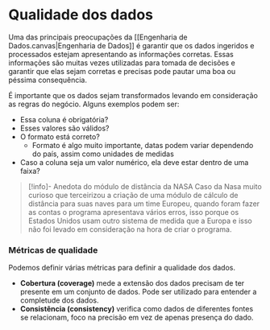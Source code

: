 # Qualidade dos dados

Uma das principais preocupações da [[Engenharia de Dados.canvas|Engenharia de Dados]] é garantir que os dados ingeridos e processados estejam apresentando as informações corretas. Essas informações são muitas vezes utilizadas para tomada de decisões e garantir que elas sejam corretas e precisas pode pautar uma boa ou péssima consequência.

É importante que os dados sejam transformados levando em consideração as regras do negócio. Alguns exemplos podem ser:

- Essa coluna é obrigatória?
- Esses valores são válidos?
- O formato está correto?
	- Formato é algo muito importante, datas podem variar dependendo do país, assim como unidades de medidas
- Caso a coluna seja um valor numérico, ela deve estar dentro de uma faixa?

> [!info]- Anedota do módulo de distância da NASA
> Caso da Nasa muito curioso que terceirizou a criação de uma módulo de cálculo de distância para suas naves para um time Europeu, quando foram fazer as contas o programa apresentava vários erros, isso porque os Estados Unidos usam outro sistema de medida que a Europa e isso não foi levado em consideração na hora de criar o programa.

### Métricas de qualidade

Podemos definir várias métricas para definir a qualidade dos dados.

- **Cobertura (coverage)** mede a extensão dos dados precisam de ter presente em um conjunto de dados. Pode ser utilizado para entender a completude dos dados.
- **Consistência (consistency)** verifica como dados de diferentes fontes se relacionam, foco na precisão em vez de apenas presença do dado.